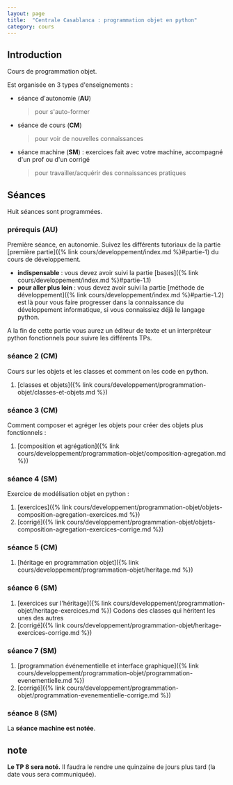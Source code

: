 ```yaml
---
layout: page
title:  "Centrale Casablanca : programmation objet en python"
category: cours
---
```


## Introduction

Cours de programmation objet.

Est organisée en 3 types d'enseignements :

* séance d'autonomie (**AU**)
  > pour s'auto-former
* séance de cours (**CM**)
  > pour voir de nouvelles connaissances
* séance machine (**SM**) : exercices fait avec votre machine, accompagné d'un prof ou d'un corrigé
  > pour travailler/acquérir des connaissances pratiques

## Séances

Huit séances sont programmées.

### prérequis (**AU**)

Première séance, en autonomie. Suivez les différents tutoriaux de la partie [première partie]({% link cours/developpement/index.md %}#partie-1) du cours de développement.

* **indispensable** : vous devez avoir suivi la partie [bases]({% link cours/developpement/index.md %}#partie-1.1)
* **pour aller plus loin** : vous devez avoir suivi la partie [méthode de développement]({% link cours/developpement/index.md %}#partie-1.2) est là pour vous faire progresser dans la connaissance du développement informatique, si vous connaissiez déjà le langage python.

A la fin de cette partie vous aurez un éditeur de texte et un interpréteur python fonctionnels pour suivre les différents TPs.

### séance 2 (**CM**)

Cours sur les objets et les classes et comment on les code en python.

1. [classes et objets]({% link cours/developpement/programmation-objet/classes-et-objets.md %})

### séance 3 (**CM**)

Comment composer et agréger les objets pour créer des objets plus fonctionnels :

1. [composition et agrégation]({% link cours/developpement/programmation-objet/composition-agregation.md %})

### séance 4 (**SM**)

Exercice de modélisation objet en python :

1. [exercices]({% link cours/developpement/programmation-objet/objets-composition-agregation-exercices.md %})
2. [corrigé]({% link cours/developpement/programmation-objet/objets-composition-agregation-exercices-corrige.md %})

### séance 5 (**CM**)

1. [héritage en programmation objet]({% link cours/developpement/programmation-objet/heritage.md %})

### séance 6 (**SM**)

1. [exercices sur l'héritage]({% link cours/developpement/programmation-objet/heritage-exercices.md %})
Codons des classes qui héritent les unes des autres
2. [corrigé]({% link cours/developpement/programmation-objet/heritage-exercices-corrige.md %})

### séance 7 (**SM**)

1. [programmation événementielle et interface graphique]({% link cours/developpement/programmation-objet/programmation-evenementielle.md %})
2. [corrigé]({% link cours/developpement/programmation-objet/programmation-evenementielle-corrige.md %})

### séance 8 (**SM**)

La **séance machine est notée**.

## note

**Le TP 8 sera noté.** Il faudra le rendre une quinzaine de jours plus tard (la date vous sera communiquée).

